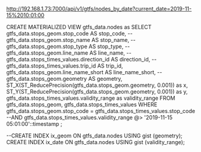 http://192.168.1.73:7000/api/v1/gtfs/nodes_by_date?current_date=2019-11-15%2010:01:00




CREATE MATERIALIZED VIEW gtfs_data.nodes as
SELECT 
	gtfs_data.stops_geom.stop_code AS stop_code,
	--gtfs_data.stops_geom.stop_name AS stop_name,
	--gtfs_data.stops_geom.stop_type AS stop_type,
	--gtfs_data.stops_geom.line_name AS line_name,
	--gtfs_data.stops_times_values.direction_id AS direction_id,
	--gtfs_data.stops_times_values.trip_id AS trip_id,
	gtfs_data.stops_geom.line_name_short AS line_name_short,
	--gtfs_data.stops_geom.geometry AS geometry,
	ST_X(ST_ReducePrecision(gtfs_data.stops_geom.geometry, 0.001)) as x,
	ST_Y(ST_ReducePrecision(gtfs_data.stops_geom.geometry, 0.001)) as y,
	gtfs_data.stops_times_values.validity_range as validity_range
FROM 
	gtfs_data.stops_geom,
	gtfs_data.stops_times_values 
WHERE 
	gtfs_data.stops_geom.stop_code = gtfs_data.stops_times_values.stop_code 
	--AND gtfs_data.stops_times_values.validity_range @> '2019-11-15 05:01:00'::timestamp
;

--CREATE INDEX ix_geom ON gtfs_data.nodes USING gist (geometry);
CREATE INDEX ix_date ON gtfs_data.nodes USING gist (validity_range);